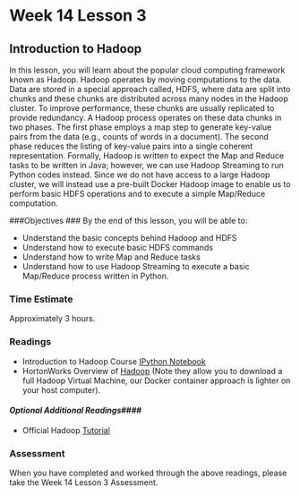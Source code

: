 # Week 14 Lesson 3 #
## Introduction to Hadoop ##

In this lesson, you will learn about the popular cloud computing framework known as Hadoop. Hadoop operates by moving computations to the data. Data are stored in a special approach called, HDFS, where data are split into chunks and these chunks are distributed across many nodes in the Hadoop cluster. To improve performance, these chunks are usually replicated to provide redundancy. A Hadoop process operates on these data chunks in two phases. The first phase employs a map step to generate key-value pairs from the data (e.g., counts of words in a document). The second phase reduces the listing of key-value pairs into a single coherent representation. Formally, Hadoop is written to expect the Map and Reduce tasks to be written in Java; however, we can use Hadoop Streaming to run Python codes instead. Since we do not have access to a large Hadoop cluster, we will instead use a pre-built Docker Hadoop image to enable us to perform basic HDFS operations and to execute a simple Map/Reduce computation.

###Objectives ###
By the end of this lesson, you will be able to:

- Understand the basic concepts behind Hadoop and HDFS
- Understand how to execute basic HDFS commands
- Understand how to write Map and Reduce tasks
- Understand how to use Hadoop Streaming to execute a basic Map/Reduce process written in Python.

### Time Estimate ###

Approximately 3 hours.

### Readings ####

- Introduction to Hadoop Course [IPython Notebook](http://nbviewer.ipython.org/github/INFO490/spring2015/blob/master/week14/intro2dh.ipynb)
- HortonWorks Overview of [Hadoop](http://hortonworks.com/hadoop-tutorial/hello-world-an-introduction-to-hadoop-hcatalog-hive-and-pig/#overview) (Note they allow you to download a full Hadoop Virtual Machine, our Docker container approach is lighter on your host computer).


#### *Optional Additional Readings*####

- Official Hadoop [Tutorial](https://hadoop.apache.org/docs/r2.6.0/hadoop-mapreduce-client/hadoop-mapreduce-client-core/MapReduceTutorial.html)

### Assessment ###

When you have completed and worked through the above readings, please take the Week 14 Lesson 3 Assessment.
